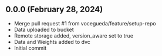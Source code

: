 ## 0.0.0 (February 28, 2024)
  - Merge pull request #1 from vocegueda/feature/setup-repo
  - Data uploaded to bucket
  - Remote storage added, version_aware set to true
  - Data and Weights added to dvc
  - Initial commit

